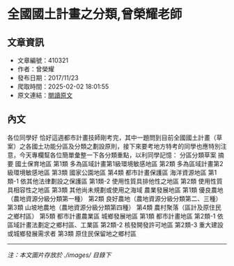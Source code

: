 # 全國國土計畫之分類,曾榮耀老師

## 文章資訊
- 文章編號：410321
- 作者：曾榮耀
- 發布日期：2017/11/23
- 爬取時間：2025-02-02 18:01:55
- 原文連結：[閱讀原文](https://real-estate.get.com.tw/Columns/detail.aspx?no=410321)

## 內文
各位同學好
恰好這週都市計畫技師剛考完，其中一題問到目前全國國土計畫（草案）之各國土功能分區及分類之劃設原則，接下來要考地方特考的同學也應特別注意，今天專欄幫各位簡單彙整一下各分類重點，以利同學記憶：
分區分類草案
摘要
國土保育地區
第1類
多為區域計畫第1級環境敏感地區
第2類
多為區域計畫第2級環境敏感地區
第3類
國家公園地區
第4類
都市計畫保護區
海洋資源地區
第1類-1
依其他法律劃設之保護區
第1類-2
使用性質具排他性之地區
第2類
使用性質具相容性之地區
第3類
其他尚未規劃或使用之海域
農業發展地區
第1類
優良農地（農地資源分級分類第一種）
第2類
良好農地（農地資源分級分類第二、三種）
第3類
山坡地農地（農地資源分級分類第四種）
第4類
農村聚落（區計及原住民之鄉村區）
第5類
都市計畫農業區
城鄉發展地區
第1類
都市計畫地區
第2類-1
依區域計畫法劃定之鄉村區、工業區
第2類-2
核發開發許可地區
第2類-3
重大建設或城鄉發展需求者
第3類
原住民保留地之鄉村區

---
*注：本文圖片存放於 ./images/ 目錄下*
